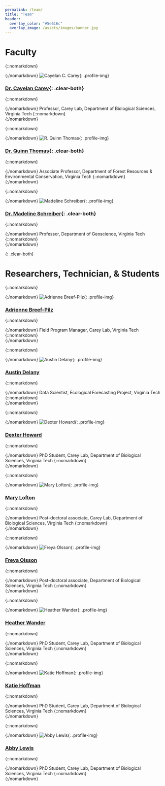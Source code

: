 ```yaml
---
permalink: /team/
title: "Team"
header:
  overlay_color: "#5e616c"
  overlay_image: /assets/images/banner.jpg
---
```


# Faculty

{::nomarkdown}<div class="one-fourth">{:/nomarkdown}
![Cayelan C. Carey](../assets/images/cayelan.jpg){: .profile-img}
### [<i class="fa fa-link" aria-hidden="true"></i> Dr. Cayelan Carey](http://www.carey.biol.vt.edu/){: .clear-both}
{::nomarkdown}<div class="bio">{:/nomarkdown}
Professor, Carey Lab, Department of Biological Sciences, Virginia Tech
{::nomarkdown}</div></div>{:/nomarkdown}

{::nomarkdown}<div class="one-fourth">{:/nomarkdown}
![R. Quinn Thomas](../assets/images/quinn.jpg){: .profile-img}
### [<i class="fa fa-link" aria-hidden="true"></i> Dr. Quinn Thomas](https://www.rquinnthomas.com){: .clear-both}
{::nomarkdown}<div class="bio">{:/nomarkdown}
Associate Professor, Department of Forest Resources & Environmental Conservation, Virginia Tech
{::nomarkdown}</div></div>{:/nomarkdown}

{::nomarkdown}<div class="one-fourth-last">{:/nomarkdown}
![Madeline Schreiber](https://geos.vt.edu/content/geos_vt_edu/en/people/Everyone/Madeline-Schreiber/jcr:content/bio-image.transform/xl-medium/image.jpg){: .profile-img}
### [<i class="fa fa-link" aria-hidden="true"></i> Dr. Madeline Schreiber](https://geos.vt.edu/people/Everyone/Madeline-Schreiber.html){: .clear-both}
{::nomarkdown}<div class="bio">{:/nomarkdown}
Professor, Department of Geoscience, Virginia Tech
{::nomarkdown}</div></div>{:/nomarkdown}

{: .clear-both}

# Researchers, Technician, & Students

{::nomarkdown}<div class="one-fourth">{:/nomarkdown}
![Adrienne Breef-Pilz](https://ih1.redbubble.net/image.319291377.1118/st,small,507x507-pad,600x600,f8f8f8.u2.jpg){: .profile-img}
### [<i class="fa fa-link" aria-hidden="true"></i> Adrienne Breef-Pilz](https://carey.biol.vt.edu/?page_id=1615)
{::nomarkdown}<div class="bio">{:/nomarkdown}
Field Program Manager, Carey Lab, Virginia Tech
{::nomarkdown}</div></div>{:/nomarkdown}

{::nomarkdown}<div class="one-fourth">{:/nomarkdown}
![Austin Delany](https://ih1.redbubble.net/image.319291377.1118/st,small,507x507-pad,600x600,f8f8f8.u2.jpg){: .profile-img}
### [<i class="fa fa-link" aria-hidden="true"></i> Austin Delany](https://www.ecoforecastprojectvt.org/about-us)
{::nomarkdown}<div class="bio">{:/nomarkdown}
Data Scientist, Ecological Forecasting Project, Virginia Tech
{::nomarkdown}</div></div>{:/nomarkdown}

{::nomarkdown}<div class="one-fourth">{:/nomarkdown}
![Dexter Howard](../assets/images/dexter2.jpeg){: .profile-img}
### [<i class="fa fa-link" aria-hidden="true"></i> Dexter Howard](https://carey.biol.vt.edu/?page_id=1679)
{::nomarkdown}<div class="bio">{:/nomarkdown}
PhD Student, Carey Lab, Department of Biological Sciences, Virginia Tech
{::nomarkdown}</div></div>{:/nomarkdown}

{::nomarkdown}<div class="one-fourth-last">{:/nomarkdown}
![Mary Lofton](../assets/images/MaryLofton.jpg){: .profile-img}
### [<i class="fa fa-link" aria-hidden="true"></i> Mary Lofton](https://www.maryelofton.com/)
{::nomarkdown}<div class="bio">{:/nomarkdown}
Post-doctoral associate, Carey Lab, Department of Biological Sciences, Virginia Tech
{::nomarkdown}</div></div>{:/nomarkdown}

{::nomarkdown}<div class="one-fourth clear-both">{:/nomarkdown}
![Freya Olsson](../assets/images/freya.jpg){: .profile-img}
### [<i class="fa fa-link" aria-hidden="true"></i> Freya Olsson](https://carey.biol.vt.edu/?page_id=1707)
{::nomarkdown}<div class="bio">{:/nomarkdown}
Post-doctoral associate, Department of Biological Sciences, Virginia Tech
{::nomarkdown}</div></div>{:/nomarkdown}

{::nomarkdown}<div class="one-fourth">{:/nomarkdown}
![Heather Wander](../assets/images/heather.jpg){: .profile-img}
### [<i class="fa fa-link" aria-hidden="true"></i> Heather Wander](https://www.carey.biol.vt.edu/?page_id=1520)
{::nomarkdown}<div class="bio">{:/nomarkdown}
PhD Student, Carey Lab, Department of Biological Sciences, Virginia Tech
{::nomarkdown}</div></div>{:/nomarkdown}

{::nomarkdown}<div class="one-fourth-last">{:/nomarkdown}
![Katie Hoffman](../assets/images/katie.jpg){: .profile-img}
### [<i class="fa fa-link" aria-hidden="true"></i> Katie Hoffman](https://carey.biol.vt.edu/?page_id=13)
{::nomarkdown}<div class="bio">{:/nomarkdown}
PhD Student, Carey Lab, Department of Biological Sciences, Virginia Tech
{::nomarkdown}</div></div>{:/nomarkdown}

{::nomarkdown}<div class="one-fourth-last">{:/nomarkdown}
![Abby Lewis](https://ih1.redbubble.net/image.319291377.1118/st,small,507x507-pad,600x600,f8f8f8.u2.jpg){: .profile-img}
### [<i class="fa fa-link" aria-hidden="true"></i> Abby Lewis](https://carey.biol.vt.edu/?page_id=1525)
{::nomarkdown}<div class="bio">{:/nomarkdown}
PhD Student, Carey Lab, Department of Biological Sciences, Virginia Tech
{::nomarkdown}</div></div>{:/nomarkdown}
